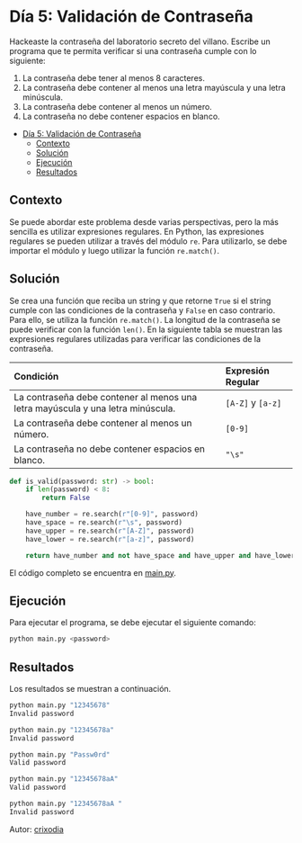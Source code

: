 # Día 5: Validación de Contraseña

Hackeaste la contraseña del laboratorio secreto del villano. Escribe un programa que te permita verificar si una contraseña cumple con lo siguiente:

1. La contraseña debe tener al menos 8 caracteres.
2. La contraseña debe contener al menos una letra mayúscula y una letra minúscula.
3. La contraseña debe contener al menos un número.
4. La contraseña no debe contener espacios en blanco.

- [Día 5: Validación de Contraseña](#día-5-validación-de-contraseña)
  - [Contexto](#contexto)
  - [Solución](#solución)
  - [Ejecución](#ejecución)
  - [Resultados](#resultados)

## Contexto

Se puede abordar este problema desde varias perspectivas, pero la más sencilla es utilizar expresiones regulares. En Python, las expresiones regulares se pueden utilizar a través del módulo `re`. Para utilizarlo, se debe importar el módulo y luego utilizar la función `re.match()`.

## Solución

Se crea una función que reciba un string y que retorne `True` si el string cumple con las condiciones de la contraseña y `False` en caso contrario. Para ello, se utiliza la función `re.match()`. La longitud de la contraseña se puede verificar con la función `len()`. En la siguiente tabla se muestran las expresiones regulares utilizadas para verificar las condiciones de la contraseña.

| Condición                                                                       | Expresión Regular |
| :------------------------------------------------------------------------------ | :---------------- |
| La contraseña debe contener al menos una letra mayúscula y una letra minúscula. | `[A-Z]` y `[a-z]` |
| La contraseña debe contener al menos un número.                                 | `[0-9]`           |
| La contraseña no debe contener espacios en blanco.                              | `"\s"`            |

```python
def is_valid(password: str) -> bool:
    if len(password) < 8:
        return False

    have_number = re.search(r"[0-9]", password)
    have_space = re.search(r"\s", password)
    have_upper = re.search(r"[A-Z]", password)
    have_lower = re.search(r"[a-z]", password)

    return have_number and not have_space and have_upper and have_lower
```

El código completo se encuentra en [main.py](main.py).

## Ejecución

Para ejecutar el programa, se debe ejecutar el siguiente comando:

```bash
python main.py <password>
```

## Resultados

Los resultados se muestran a continuación.

```bash
python main.py "12345678"
Invalid password

python main.py "12345678a"
Invalid password

python main.py "Passw0rd"
Valid password

python main.py "12345678aA"
Valid password

python main.py "12345678aA "
Invalid password
```

Autor: [crixodia](https://instagram.com/crixodia)
